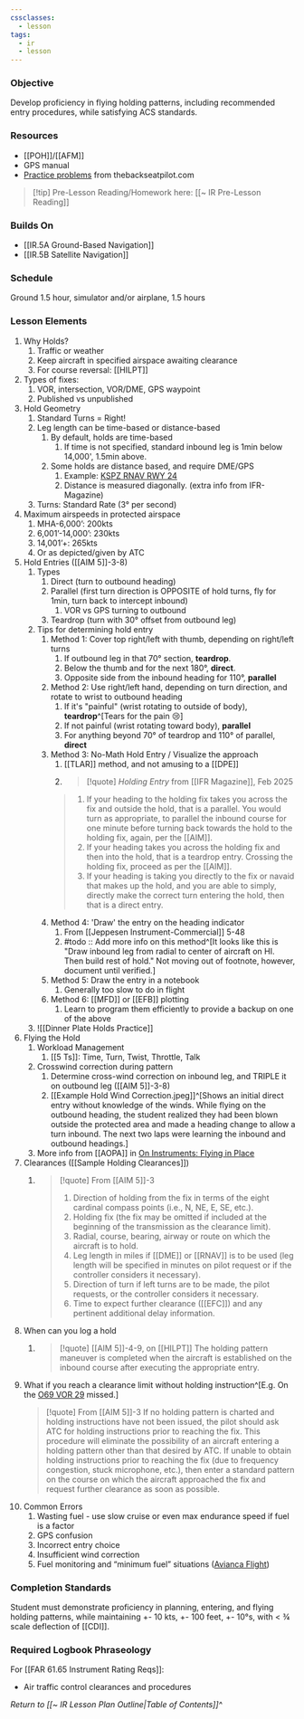```yaml
---
cssclasses:
  - lesson
tags:
  - ir
  - lesson
---
```

### Objective
Develop proficiency in flying holding patterns, including recommended entry procedures, while satisfying ACS standards. 

### Resources
- [[POH]]/[[AFM]]
- GPS manual
- [Practice problems](https://cdn.shopify.com/s/files/1/0556/5101/files/Holding.pdf?1141) from thebackseatpilot.com

> [!tip] Pre-Lesson Reading/Homework here: [[~ IR Pre-Lesson Reading]]

### Builds On
- [[IR.5A Ground-Based Navigation]]
- [[IR.5B Satellite Navigation]]

### Schedule
Ground 1.5 hour, simulator and/or airplane, 1.5 hours 

### Lesson Elements
1. Why Holds?
	1. Traffic or weather
	2. Keep aircraft in specified airspace awaiting clearance
	3. For course reversal: [[HILPT]]
2. Types of fixes:
	1. VOR, intersection, VOR/DME, GPS waypoint
	2. Published vs unpublished
3. Hold Geometry
	1. Standard Turns = Right!
	2. Leg length can be time-based or distance-based
		1. By default, holds are time-based
			1. If time is not specified, standard inbound leg is 1min below 14,000', 1.5min above. 
		2. Some holds are distance based, and require DME/GPS
			1. Example: [KSPZ RNAV RWY 24](https://cfijack.com/latest-plate-redirect/?plate=09917r24.PDF)
			2. Distance is measured diagonally. (extra info from IFR-Magazine)
	3. Turns: Standard Rate (3° per second)
4. Maximum airspeeds in protected airspace
	1. MHA-6,000’: 200kts
	2. 6,001’-14,000’: 230kts
	3. 14,001’+: 265kts
	4. Or as depicted/given by ATC
5. Hold Entries ([[AIM 5]]-3-8)
	1. Types
		1. Direct (turn to outbound heading)
		2. Parallel (first turn direction is OPPOSITE of hold turns, fly for 1min, turn back to intercept inbound)
			1. VOR vs GPS turning to outbound
		3. Teardrop (turn with 30° offset from outbound leg)
	2. Tips for determining hold entry
		1. Method 1: Cover top right/left with thumb, depending on right/left turns 
			1. If outbound leg in that 70° section, **teardrop**.
			2. Below the thumb and for the next 180°, **direct**.
			3. Opposite side from the inbound heading for 110°, **parallel**
		2. Method 2: Use right/left hand, depending on turn direction, and rotate to wrist to outbound heading
			1. If it's "painful" (wrist rotating to outside of body), **teardrop**^[Tears for the pain 😢]
			2. If not painful (wrist rotating toward body), **parallel**
			3. For anything beyond 70° of teardrop and 110° of parallel, **direct**
		3. Method 3: No-Math Hold Entry / Visualize the approach
			1. [[TLAR]] method, and not amusing to a [[DPE]]
			2. > [!quote] *Holding Entry* from [[IFR Magazine]], Feb 2025
			> 1. If your heading to the holding fix takes you across the fix and outside the hold, that is a parallel. You would turn as appropriate, to parallel the inbound course for one minute before turning back towards the hold to the holding fix, again, per the [[AIM]].
			> 2. If your heading takes you across the holding fix and then into the hold, that is a teardrop entry. Crossing the holding fix, proceed as per the [[AIM]].
			> 3. If your heading is taking you directly to the fix or navaid that makes up the hold, and you are able to simply, directly make the correct turn entering the hold, then that is a direct entry.
		4. Method 4: 'Draw' the entry on the heading indicator
			1. From [[Jeppesen Instrument-Commercial]] 5-48
			2. #todo :: Add more info on this method^[It looks like this is "Draw inbound leg from radial to center of aircraft on HI. Then build rest of hold." Not moving out of footnote, however, document until verified.]
		5. Method 5: Draw the entry in a notebook
			1. Generally too slow to do in flight
		6. Method 6: [[MFD]] or [[EFB]] plotting
			1. Learn to program them efficiently to provide a backup on one of the above
	3. ![[Dinner Plate Holds Practice]]
6. Flying the Hold
	1. Workload Management
		1. [[5 Ts]]: Time, Turn, Twist, Throttle, Talk 
	2. Crosswind correction during pattern
		1. Determine cross-wind correction on inbound leg, and TRIPLE it on outbound leg ([[AIM 5]]-3-8)
		2. [[Example Hold Wind Correction.jpeg]]^[Shows an initial direct entry without knowledge of the winds. While flying on the outbound heading, the student realized they had been blown outside the protected area and made a heading change to allow a turn inbound. The next two laps were learning the inbound and outbound headings.]
	3. More info from [[AOPA]] in [On Instruments: Flying in Place](https://www.aopa.org/news-and-media/all-news/2020/september/pilot/on-instruments-holding-patterns)
7. Clearances ([[Sample Holding Clearances]])
	1. > [!quote] From [[AIM 5]]-3
		> 1. Direction of holding from the fix in terms of the eight cardinal compass points (i.e., N, NE, E, SE, etc.).
		> 2. Holding fix (the fix may be omitted if included at the beginning of the transmission as the clearance limit).
		> 3. Radial, course, bearing, airway or route on which the aircraft is to hold.
		> 4. Leg length in miles if [[DME]] or [[RNAV]] is to be used (leg length will be specified in minutes on pilot request or if the controller considers it necessary).
		> 5. Direction of turn if left turns are to be made, the pilot requests, or the controller considers it necessary.
		> 6. Time to expect further clearance ([[EFC]]) and any pertinent additional delay information.
8. When can you log a hold
	1. > [!quote] [[AIM 5]]-4-9, on [[HILPT]]
	   > The holding pattern maneuver is completed when the aircraft is established on the inbound course after executing the appropriate entry.
9. What if you reach a clearance limit without holding instruction^[E.g. On the [O69 VOR 29](https://cfijack.com/latest-plate-redirect/?plate=06838V29.PDF) missed.]
	> [!quote] From [[AIM 5]]-3
	> If no holding pattern is charted and holding instructions have not been issued, the pilot should ask ATC for holding instructions prior to reaching the fix. This procedure will eliminate the possibility of an aircraft entering a holding pattern other than that desired by ATC. If unable to obtain holding instructions prior to reaching the fix (due to frequency congestion, stuck microphone, etc.), then enter a standard pattern on the course on which the aircraft approached the fix and request further clearance as soon as possible.
10. Common Errors
	1. Wasting fuel - use slow cruise or even max endurance speed if fuel is a factor
	2. GPS confusion
	3. Incorrect entry choice
	4. Insufficient wind correction
	5. Fuel monitoring and “minimum fuel” situations ([Avianca Flight](https://en.wikipedia.org/wiki/Avianca_Flight_052))


### Completion Standards
Student must demonstrate proficiency in planning, entering, and flying holding patterns, while maintaining +- 10 kts, +- 100 feet, +- 10°s, with < ¾ scale deflection of [[CDI]].

### Required Logbook Phraseology
For [[FAR 61.65 Instrument Rating Reqs]]:
- Air traffic control clearances and procedures


*Return to [[~ IR Lesson Plan Outline|Table of Contents]]^*